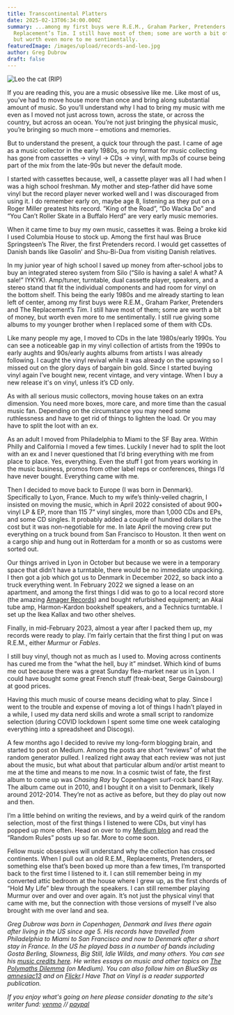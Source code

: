 ```yaml
---
title: Transcontinental Platters
date: 2025-02-13T06:34:00.000Z
summary: ...among my first buys were R.E.M., Graham Parker, Pretenders and The
  Replacement’s Tim. I still have most of them; some are worth a bit of money,
  but worth even more to me sentimentally.
featuredImage: /images/upload/records-and-leo.jpg
author: Greg Dubrow
draft: false
---
```

![Leo the cat (RIP)](/images/upload/records-and-leo.jpg)

If you are reading this, you are a music obsessive like me. Like most of us, you’ve had to move house more than once and bring along substantial amount of music. So you’ll understand why I had to bring my music with me even as I moved not just across town, across the state, or across the country, but across an ocean. You’re not just bringing the physical music, you’re bringing so much more – emotions and memories.

But to understand the present, a quick tour through the past. I came of age as a music collector in the early 1980s, so my format for music collecting has gone from cassettes -> vinyl -> CDs -> vinyl, with mp3s of course being part of the mix from the late-90s but never the default mode.

I started with cassettes because, well, a cassette player was all I had when I was a high school freshman. My mother and step-father did have some vinyl but the record player never worked well and I was discouraged from using it. I do remember early on, maybe age 8, listening as they put on a Roger Miller greatest hits record. ”King of the Road”, “Do Wacka Do” and “You Can’t Roller Skate in a Buffalo Herd” are very early music memories.

When it came time to buy my own music, cassettes it was. Being a broke kid I used Columbia House to stock up. Among the first haul was Bruce Springsteen’s The River, the first Pretenders record. I would get cassettes of Danish bands like Gasolin’ and Shu-Bi-Dua from visiting Danish relatives.

In my junior year of high school I saved up money from after-school jobs to buy an integrated stereo system from Silo (“Silo is having a sale! A what? A sale!” IYKYK). Amp/tuner, turntable, dual cassette player, speakers, and a stereo stand that fit the individual components and had room for vinyl on the bottom shelf. This being the early 1980s and me already starting to lean left of center, among my first buys were R.E.M., Graham Parker, Pretenders and The Replacement’s *Tim*. I still have most of them; some are worth a bit of money, but worth even more to me sentimentally. I still rue giving some albums to my younger brother when I replaced some of them with CDs.

Like many people my age, I moved to CDs in the late 1980s/early 1990s. You can see a noticeable gap in my vinyl collection of artists from the 1990s to early aughts and 90s/early aughts albums from artists I was already following. I caught the vinyl revival while it was already on the upswing so I missed out on the glory days of bargain bin gold. Since I started buying vinyl again I’ve bought new, recent vintage, and very vintage. When I buy a new release it's on vinyl, unless it’s CD only.

As with all serious music collectors, moving house takes on an extra dimension. You need more boxes, more care, and more time than the casual music fan. Depending on the circumstance you may need some ruthlessness and have to get rid of things to lighten the load. Or you may have to split the loot with an ex.

As an adult I moved from Philadelphia to Miami to the SF Bay area. Within Philly and California I moved a few times. Luckily I never had to split the loot with an ex and I never questioned that I’d bring everything with me from place to place. Yes, everything. Even the stuff I got from years working in the music business, promos from other label reps or conferences, things I’d have never bought. Everything came with me.

Then I decided to move back to Europe (I was born in Denmark). Specifically to Lyon, France. Much to my wife’s thinly-veiled chagrin, I insisted on moving the music, which in April 2022 consisted of about 900+ vinyl LP & EP, more than 115 7” vinyl singles, more than 1,000 CDs and EPs, and some CD singles. It probably added a couple of hundred dollars to the cost but it was non-negotiable for me. In late April the moving crew put everything on a truck bound from San Francisco to Houston. It then went on a cargo ship and hung out in Rotterdam for a month or so as customs were sorted out.

Our things arrived in Lyon in October but because we were in a temporary space that didn’t have a turntable, there would be no immediate unpacking. I then got a job which got us to Denmark in December 2022, so back into a truck everything went. In February 2022 we signed a lease on an apartment, and among the first things I did was to go to a local record store (the amazing [Amager Records](https://www.amagerrecords.dk/#/)) and bought refurbished equipment; an Akai tube amp, Harmon-Kardon bookshelf speakers, and a Technics turntable. I set up the Ikea Kallax and two other shelves.

Finally, in mid-February 2023, almost a year after I packed them up, my records were ready to play. I’m fairly certain that the first thing I put on was R.E.M., either *Murmur* or *Fables*.

I still buy vinyl, though not as much as I used to. Moving across continents has cured me from the “what the hell, buy it” mindset. Which kind of bums me out because there was a great Sunday flea-market near us in Lyon. I could have bought some great French stuff (freak-beat, Serge Gainsbourg) at good prices.

Having this much music of course means deciding what to play. Since I went to the trouble and expense of moving a lot of things I hadn’t played in a while, I used my data nerd skills and wrote a small script to randomize selection (during COVID lockdown I spent some time one week cataloging everything into a spreadsheet and Discogs).

A few months ago I decided to revive my long-form blogging brain, and started to post on Medium. Among the posts are short “reviews” of what the random generator pulled. I realized right away that each review was not just about the music, but what about that particular album and/or artist meant to me at the time and means to me now. In a cosmic twist of fate, the first album to come up was *Chasing Ray* by Copenhagen surf-rock band El Ray. The album came out in 2010, and I bought it on a visit to Denmark, likely around 2012-2014. They’re not as active as before, but they do play out now and then.

I’m a little behind on writing the reviews, and by a weird quirk of the random selection, most of the first things I listened to were CDs, but vinyl has popped up more often. Head on over to my [Medium blog](https://medium.com/the-polymaths-dilemma) and read the “Random Rules” posts up so far. More to come soon.

Fellow music obsessives will understand why the collection has crossed continents. When I pull out an old R.E.M., Replacements, Pretenders, or something else that’s been boxed up more than a few times, I’m transported back to the first time I listened to it. I can still remember being in my converted attic bedroom at the house where I grew up, as the first chords of “Hold My Life” blew through the speakers. I can still remember playing Murmur over and over and over again. It’s not just the physical vinyl that came with me, but the connection with those versions of myself I’ve also brought with me over land and sea.

*Greg Dubrow was born in Copenhagen, Denmark and lives there again after living in the US since age 5. His records have travelled from Philadelphia to Miami to San Francisco and now to Denmark after a short stay in France. In the US he played bass in a number of bands including Gosta Berling, Slowness, Big Still, Idle Wilds, and many others. You can see his [music credits here](https://www.discogs.com/artist/1980511-Greg-Dubrow). He writes essays on music and other topics on [The Polymaths Dilemma](https://medium.com/the-polymaths-dilemma) (on Medium). You can also follow him on BlueSky as [amnesiac13](https://bsky.app/profile/amnesiac13.bsky.social) and on [Flickr](https://www.flickr.com/photos/dannebrog/).I Have That on Vinyl is a reader supported publication.* 

*If you enjoy what's going on here please consider donating to the site's writer fund: [venmo](https://account.venmo.com/u/Michele-Catalano2659) // [paypal](https://www.paypal.com/paypalme/goingitaloneny?country.x=US&locale.x=en_US)*
